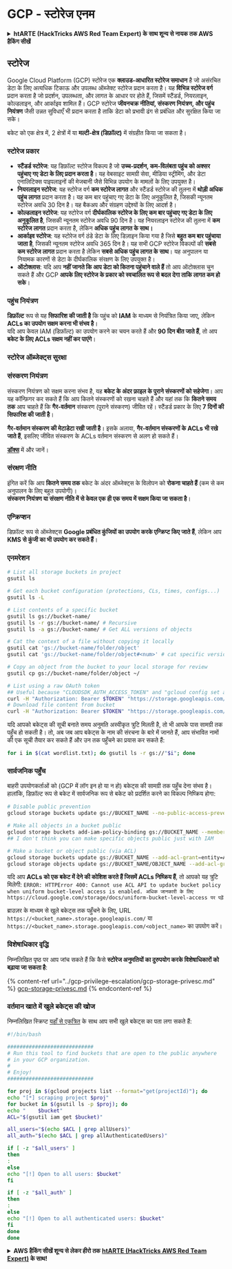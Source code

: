 # GCP - स्टोरेज एनम

<details>

<summary><strong>htARTE (HackTricks AWS Red Team Expert) के साथ शून्य से नायक तक AWS हैकिंग सीखें</strong></summary>

HackTricks का समर्थन करने के अन्य तरीके:

* यदि आप चाहते हैं कि आपकी **कंपनी का विज्ञापन HackTricks में दिखाई दे** या **HackTricks को PDF में डाउनलोड करें** तो [**सब्सक्रिप्शन प्लान्स**](https://github.com/sponsors/carlospolop) देखें!
* [**आधिकारिक PEASS & HackTricks स्वैग**](https://peass.creator-spring.com) प्राप्त करें
* [**The PEASS Family**](https://opensea.io/collection/the-peass-family) की खोज करें, हमारा विशेष [**NFTs**](https://opensea.io/collection/the-peass-family) संग्रह
* 💬 [**Discord group**](https://discord.gg/hRep4RUj7f) में **शामिल हों** या [**telegram group**](https://t.me/peass) में या **Twitter** 🐦 पर **मुझे फॉलो** करें [**@carlospolopm**](https://twitter.com/carlospolopm)**.**
* **HackTricks** के [**github repos**](https://github.com/carlospolop/hacktricks) और [**HackTricks Cloud**](https://github.com/carlospolop/hacktricks-cloud) में PRs सबमिट करके अपनी हैकिंग ट्रिक्स साझा करें।

</details>

## स्टोरेज

Google Cloud Platform (GCP) स्टोरेज एक **क्लाउड-आधारित स्टोरेज समाधान** है जो असंरचित डेटा के लिए अत्यधिक टिकाऊ और उपलब्ध ऑब्जेक्ट स्टोरेज प्रदान करता है। यह **विभिन्न स्टोरेज वर्ग** प्रदान करता है जो प्रदर्शन, उपलब्धता, और लागत के आधार पर होते हैं, जिसमें स्टैंडर्ड, नियरलाइन, कोल्डलाइन, और आर्काइव शामिल हैं। GCP स्टोरेज **जीवनचक्र नीतियां, संस्करण नियंत्रण, और पहुंच नियंत्रण** जैसी उन्नत सुविधाएँ भी प्रदान करता है ताकि डेटा को प्रभावी ढंग से प्रबंधित और सुरक्षित किया जा सके।

बकेट को एक क्षेत्र में, 2 क्षेत्रों में या **मल्टी-क्षेत्र (डिफ़ॉल्ट)** में संग्रहीत किया जा सकता है।

### स्टोरेज प्रकार

* **स्टैंडर्ड स्टोरेज**: यह डिफ़ॉल्ट स्टोरेज विकल्प है जो **उच्च-प्रदर्शन, कम-विलंबता पहुंच को अक्सर पहुंचाए गए डेटा के लिए प्रदान करता है**। यह वेबसाइट सामग्री सेवा, मीडिया स्ट्रीमिंग, और डेटा एनालिटिक्स पाइपलाइनों की मेजबानी जैसे विभिन्न उपयोग के मामलों के लिए उपयुक्त है।
* **नियरलाइन स्टोरेज**: यह स्टोरेज वर्ग **कम स्टोरेज लागत** और स्टैंडर्ड स्टोरेज की तुलना में **थोड़ी अधिक पहुंच लागत** प्रदान करता है। यह कम बार पहुंचाए गए डेटा के लिए अनुकूलित है, जिसकी न्यूनतम स्टोरेज अवधि 30 दिन है। यह बैकअप और संग्रहण उद्देश्यों के लिए आदर्श है।
* **कोल्डलाइन स्टोरेज**: यह स्टोरेज वर्ग **दीर्घकालिक स्टोरेज के लिए कम बार पहुंचाए गए डेटा के लिए अनुकूलित है**, जिसकी न्यूनतम स्टोरेज अवधि 90 दिन है। यह नियरलाइन स्टोरेज की तुलना में **कम स्टोरेज लागत** प्रदान करता है, लेकिन **अधिक पहुंच लागत के साथ।**
* **आर्काइव स्टोरेज**: यह स्टोरेज वर्ग ठंडे डेटा के लिए डिज़ाइन किया गया है जिसे **बहुत कम बार पहुंचाया जाता है**, जिसकी न्यूनतम स्टोरेज अवधि 365 दिन है। यह सभी GCP स्टोरेज विकल्पों की **सबसे कम स्टोरेज लागत** प्रदान करता है लेकिन **सबसे अधिक पहुंच लागत के साथ**। यह अनुपालन या नियामक कारणों से डेटा के दीर्घकालिक संरक्षण के लिए उपयुक्त है।
* **ऑटोक्लास**: यदि आप **नहीं जानते कि आप डेटा को कितना पहुंचाने वाले हैं** तो आप ऑटोक्लास चुन सकते हैं और GCP **आपके लिए स्टोरेज के प्रकार को स्वचालित रूप से बदल देगा ताकि लागत कम हो सके**।

### पहुंच नियंत्रण

**डिफ़ॉल्ट** रूप से यह **सिफारिश की जाती है** कि पहुंच को **IAM** के माध्यम से नियंत्रित किया जाए, लेकिन **ACLs का उपयोग सक्षम करना भी संभव है**।\
यदि आप केवल IAM (डिफ़ॉल्ट) का उपयोग करने का चयन करते हैं और **90 दिन बीत जाते हैं**, तो आप **बकेट के लिए ACLs सक्षम नहीं कर पाएंगे**।

### स्टोरेज ऑब्जेक्ट्स सुरक्षा

### संस्करण नियंत्रण

संस्करण नियंत्रण को सक्षम करना संभव है, यह **बकेट के अंदर फ़ाइल के पुराने संस्करणों को सहेजेगा**। आप यह कॉन्फ़िगर कर सकते हैं कि आप कितने संस्करणों को रखना चाहते हैं और यहां तक कि **कितने समय तक** आप चाहते हैं कि **गैर-वर्तमान** संस्करण (पुराने संस्करण) जीवित रहें। स्टैंडर्ड प्रकार के लिए **7 दिनों की सिफारिश की जाती है**।

**गैर-वर्तमान संस्करण की मेटाडेटा रखी जाती है**। इसके अलावा, **गैर-वर्तमान संस्करणों के ACLs भी रखे जाते हैं**, इसलिए जीवित संस्करण के ACLs वर्तमान संस्करण से अलग हो सकते हैं।&#x20;

[**डॉक्स**](https://cloud.google.com/storage/docs/object-versioning) में और जानें।

### संरक्षण नीति

इंगित करें कि आप **कितने समय तक** बकेट के अंदर ऑब्जेक्ट्स के विलोपन को **रोकना चाहते हैं** (कम से कम अनुपालन के लिए बहुत उपयोगी)।\
**संस्करण नियंत्रण या संरक्षण नीति में से केवल एक ही एक समय में सक्षम किया जा सकता है**।

### एन्क्रिप्शन

डिफ़ॉल्ट रूप से ऑब्जेक्ट्स **Google प्रबंधित कुंजियों का उपयोग करके एन्क्रिप्ट किए जाते हैं**, लेकिन आप **KMS से कुंजी का भी उपयोग कर सकते हैं**।

### एनमरेशन
```bash
# List all storage buckets in project
gsutil ls

# Get each bucket configuration (protections, CLs, times, configs...)
gsutil ls -L

# List contents of a specific bucket
gsutil ls gs://bucket-name/
gsutil ls -r gs://bucket-name/ # Recursive
gsutil ls -a gs://bucket-name/ # Get ALL versions of objects

# Cat the context of a file without copying it locally
gsutil cat 'gs://bucket-name/folder/object'
gsutil cat 'gs://bucket-name/folder/object#<num>' # cat specific version

# Copy an object from the bucket to your local storage for review
gsutil cp gs://bucket-name/folder/object ~/

# List using a raw OAuth token
## Useful because "CLOUDSDK_AUTH_ACCESS_TOKEN" and "gcloud config set auth/access_token_file" doesn't work with gsutil
curl -H "Authorization: Bearer $TOKEN" "https://storage.googleapis.com/storage/v1/b/<storage-name>/o"
# Download file content from bucket
curl -H "Authorization: Bearer $TOKEN" "https://storage.googleapis.com/storage/v1/b/supportstorage-58249/o/flag.txt?alt=media" --output -
```
यदि आपको बकेट्स की सूची बनाते समय अनुमति अस्वीकृत त्रुटि मिलती है, तो भी आपके पास सामग्री तक पहुँच हो सकती है। तो, अब जब आप बकेट्स के नाम की संरचना के बारे में जानते हैं, आप संभावित नामों की एक सूची तैयार कर सकते हैं और उन तक पहुँचने का प्रयास कर सकते हैं:
```bash
for i in $(cat wordlist.txt); do gsutil ls -r gs://"$i"; done
```
### सार्वजनिक पहुँच

बाहरी उपयोगकर्ताओं को (GCP में लॉग इन हो या न हो) बकेट्स की सामग्री तक पहुँच देना संभव है। हालांकि, डिफ़ॉल्ट रूप से बकेट में सार्वजनिक रूप से बकेट को प्रदर्शित करने का विकल्प निष्क्रिय होगा:
```bash
# Disable public prevention
gcloud storage buckets update gs://BUCKET_NAME --no-public-access-prevention

# Make all objects in a bucket public
gcloud storage buckets add-iam-policy-binding gs://BUCKET_NAME --member=allUsers --role=roles/storage.objectViewer
## I don't think you can make specific objects public just with IAM

# Make a bucket or object public (via ACL)
gcloud storage buckets update gs://BUCKET_NAME --add-acl-grant=entity=AllUsers,role=READER
gcloud storage objects update gs://BUCKET_NAME/OBJECT_NAME --add-acl-grant=entity=AllUsers,role=READER
```
यदि आप **ACLs को एक बकेट में देने की कोशिश करते हैं जिसमें ACLs निष्क्रिय हैं**, तो आपको यह त्रुटि मिलेगी: `ERROR: HTTPError 400: Cannot use ACL API to update bucket policy when uniform bucket-level access is enabled. अधिक जानकारी के लिए https://cloud.google.com/storage/docs/uniform-bucket-level-access पर पढ़ें`

ब्राउज़र के माध्यम से खुले बकेट्स तक पहुँचने के लिए, URL `https://<bucket_name>.storage.googleapis.com/` या `https://<bucket_name>.storage.googleapis.com/<object_name>` का उपयोग करें।

### विशेषाधिकार वृद्धि

निम्नलिखित पृष्ठ पर आप जांच सकते हैं कि कैसे **स्टोरेज अनुमतियों का दुरुपयोग करके विशेषाधिकारों को बढ़ाया जा सकता है**:

{% content-ref url="../gcp-privilege-escalation/gcp-storage-privesc.md" %}
[gcp-storage-privesc.md](../gcp-privilege-escalation/gcp-storage-privesc.md)
{% endcontent-ref %}

### वर्तमान खाते में खुले बकेट्स की खोज

निम्नलिखित स्क्रिप्ट [यहाँ से एकत्रित](https://gitlab.com/gitlab-com/gl-security/security-operations/gl-redteam/gcp\_misc/-/blob/master/find\_open\_buckets.sh) के साथ आप सभी खुले बकेट्स का पता लगा सकते हैं:
```bash
#!/bin/bash

############################
# Run this tool to find buckets that are open to the public anywhere
# in your GCP organization.
#
# Enjoy!
############################

for proj in $(gcloud projects list --format="get(projectId)"); do
echo "[*] scraping project $proj"
for bucket in $(gsutil ls -p $proj); do
echo "    $bucket"
ACL="$(gsutil iam get $bucket)"

all_users="$(echo $ACL | grep allUsers)"
all_auth="$(echo $ACL | grep allAuthenticatedUsers)"

if [ -z "$all_users" ]
then
:
else
echo "[!] Open to all users: $bucket"
fi

if [ -z "$all_auth" ]
then
:
else
echo "[!] Open to all authenticated users: $bucket"
fi
done
done
```
<details>

<summary><strong>AWS हैकिंग सीखें शून्य से लेकर हीरो तक</strong> <a href="https://training.hacktricks.xyz/courses/arte"><strong>htARTE (HackTricks AWS Red Team Expert)</strong></a><strong> के साथ!</strong></summary>

HackTricks का समर्थन करने के अन्य तरीके:

* यदि आप चाहते हैं कि आपकी **कंपनी का विज्ञापन HackTricks में दिखाई दे** या **HackTricks को PDF में डाउनलोड करें** तो [**सब्सक्रिप्शन प्लान्स**](https://github.com/sponsors/carlospolop) देखें!
* [**आधिकारिक PEASS & HackTricks स्वैग**](https://peass.creator-spring.com) प्राप्त करें
* [**The PEASS Family**](https://opensea.io/collection/the-peass-family) की खोज करें, हमारा एक्सक्लूसिव [**NFTs**](https://opensea.io/collection/the-peass-family) का संग्रह
* 💬 [**Discord group**](https://discord.gg/hRep4RUj7f) में **शामिल हों** या [**telegram group**](https://t.me/peass) में या **Twitter** 🐦 पर **मुझे फॉलो** करें [**@carlospolopm**](https://twitter.com/carlospolopm)**.**
* **HackTricks** के [**github repos**](https://github.com/carlospolop/hacktricks) और [**HackTricks Cloud**](https://github.com/carlospolop/hacktricks-cloud) में PRs सबमिट करके अपनी हैकिंग ट्रिक्स शेयर करें।

</details>

